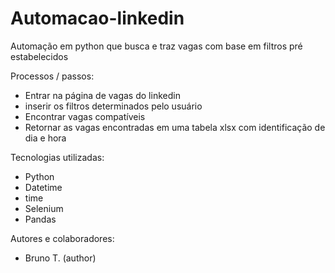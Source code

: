# Automacao-linkedin
 Automação em python que busca e traz vagas com base em filtros pré estabelecidos

Processos / passos:

- Entrar na página de vagas do linkedin
- inserir os filtros determinados pelo usuário
- Encontrar vagas compatíveis
- Retornar as vagas encontradas em uma tabela xlsx com identificação de dia e hora


Tecnologias utilizadas:
- Python
- Datetime
- time
- Selenium
- Pandas

Autores e colaboradores:
- Bruno T. (author)